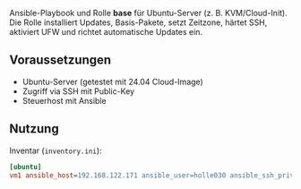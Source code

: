 
Ansible-Playbook und Rolle **base** für Ubuntu-Server (z. B. KVM/Cloud-Init).  
Die Rolle installiert Updates, Basis-Pakete, setzt Zeitzone, härtet SSH, aktiviert UFW und richtet automatische Updates ein.

## Voraussetzungen

- Ubuntu-Server (getestet mit 24.04 Cloud-Image)
- Zugriff via SSH mit Public-Key
- Steuerhost mit Ansible

## Nutzung

Inventar (`inventory.ini`):
```ini
[ubuntu]
vm1 ansible_host=192.168.122.171 ansible_user=holle030 ansible_ssh_private_key_file=~/.ssh/id_ed25519
